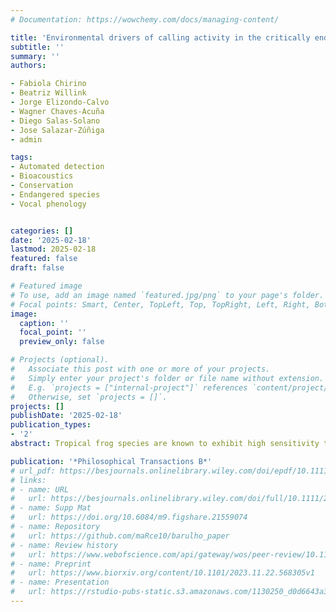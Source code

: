 ```yaml
---
# Documentation: https://wowchemy.com/docs/managing-content/

title: 'Environmental drivers of calling activity in the critically endangered Lemur Leaf frog, Agalychnis lemur (Hylidae:Phyllomedusinae)'
subtitle: ''
summary: ''
authors:

- Fabiola Chirino
- Beatriz Willink
- Jorge Elizondo-Calvo
- Wagner Chaves-Acuña
- Diego Salas-Solano
- Jose Salazar-Zúñiga
- admin

tags:
- Automated detection
- Bioacoustics
- Conservation
- Endangered species
- Vocal phenology


categories: []
date: '2025-02-18'
lastmod: 2025-02-18
featured: false
draft: false

# Featured image
# To use, add an image named `featured.jpg/png` to your page's folder.
# Focal points: Smart, Center, TopLeft, Top, TopRight, Left, Right, BottomLeft, Bottom, BottomRight.
image:
  caption: ''
  focal_point: ''
  preview_only: false

# Projects (optional).
#   Associate this post with one or more of your projects.
#   Simply enter your project's folder or file name without extension.
#   E.g. `projects = ["internal-project"]` references `content/project/deep-learning/index.md`.
#   Otherwise, set `projects = []`.
projects: []
publishDate: '2025-02-18'
publication_types: 
- '2'
abstract: Tropical frog species are known to exhibit high sensitivity to weather regime alterations, which leaves them vulnerable to ongoing climate change. This challenge is exacerbated by limited knowledge of species-specific responses to environmental change. We integrated passive acoustic monitoring and automatic signal detection to investigate the environmental underpinnings of calling activity of the critically endangered Lemur Leaf frog, Agalychnis lemur. We combined template-based detection with machine learning mitigation of false positives to infer the calling activity of a Lemur Leaf frog population across 18 months. We used directed acyclic graphs (DAGs) to determine the covariates needed to infer causal relations between environmental variables and calling activity. Our findings revealed that daily temperature has a strong direct positive effect on calling activity, with additional indirect effects mediated by relative humidity. Moreover, higher activity of the Lemur Leaf frog was triggered by increasing humidity independent of temperature, higher accumulated rainfall within the preceding 24 hours, and decreases in moonlight. This study provides insights into the complex interplay of environmental factors for determining calling activity in frogs. Our findings underscore the potential of passive acoustic monitoring for elucidating frog population activity and its responses to environmental changes, which can be valuable for understudied species in the context of climate change.

publication: '*Philosophical Transactions B*'
# url_pdf: https://besjournals.onlinelibrary.wiley.com/doi/epdf/10.1111/2041-210X.14481
# links:
# - name: URL
#   url: https://besjournals.onlinelibrary.wiley.com/doi/full/10.1111/2041-210X.14481
# - name: Supp Mat
#   url: https://doi.org/10.6084/m9.figshare.21559074
# - name: Repository
#   url: https://github.com/maRce10/barulho_paper
# - name: Review history
#   url: https://www.webofscience.com/api/gateway/wos/peer-review/10.1111/2041-210X.14481
# - name: Preprint
#   url: https://www.biorxiv.org/content/10.1101/2023.11.22.568305v1
# - name: Presentation
#   url: https://rstudio-pubs-static.s3.amazonaws.com/1130250_d0d6643a30754e408155ab07f2e7bd07.html
---
```

